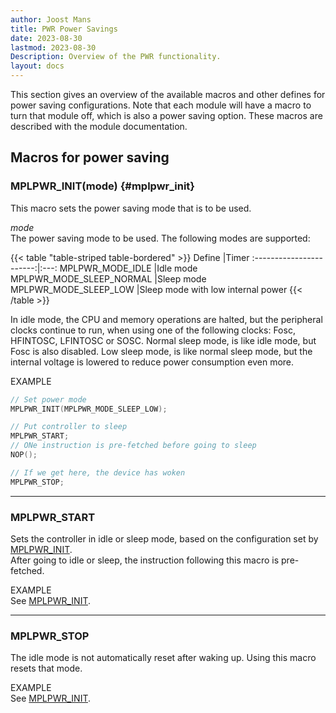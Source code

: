 ```yaml
---
author: Joost Mans
title: PWR Power Savings
date: 2023-08-30
lastmod: 2023-08-30
Description: Overview of the PWR functionality.
layout: docs
--- 
```

<!-- cSpell:ignore Joost lastmod mplpwr fosc hfintosc lfintosc sosc -->

This section gives an overview of the available macros and other defines for power saving configurations. Note that each module will have a macro to turn that module off, which is also a power saving option. These macros are described with the module documentation.

## Macros for power saving

### MPLPWR_INIT(mode) {#mplpwr_init}

This macro sets the power saving mode that is to be used.

*mode*  
The power saving mode to be used. The following modes are supported:

{{< table "table-striped table-bordered" >}}
Define                   |Timer
:-----------------------:|:---:
MPLPWR_MODE_IDLE         |Idle mode
MPLPWR_MODE_SLEEP_NORMAL |Sleep mode
MPLPWR_MODE_SLEEP_LOW    |Sleep mode with low internal power
{{< /table >}}

In idle mode, the CPU and memory operations are halted, but the peripheral clocks continue to run, when using one of the following clocks: Fosc, HFINTOSC, LFINTOSC or SOSC.
Normal sleep mode, is like idle mode, but Fosc is also disabled.
Low sleep mode, is like normal sleep mode, but the internal voltage is lowered to reduce power consumption even more.

EXAMPLE  

```c
// Set power mode
MPLPWR_INIT(MPLPWR_MODE_SLEEP_LOW);

// Put controller to sleep
MPLPWR_START;
// ONe instruction is pre-fetched before going to sleep
NOP();

// If we get here, the device has woken
MPLPWR_STOP;
```

---------------------------------------

### MPLPWR_START

Sets the controller in idle or sleep mode, based on the configuration set by [MPLPWR_INIT](#mplpwr_init).  
After going to idle or sleep, the instruction following this macro is pre-fetched.

EXAMPLE  
See [MPLPWR_INIT](#mplpwr_init).

---------------------------------------

### MPLPWR_STOP

The idle mode is not automatically reset after waking up. Using this macro resets that mode.

EXAMPLE  
See [MPLPWR_INIT](#mplpwr_init).

